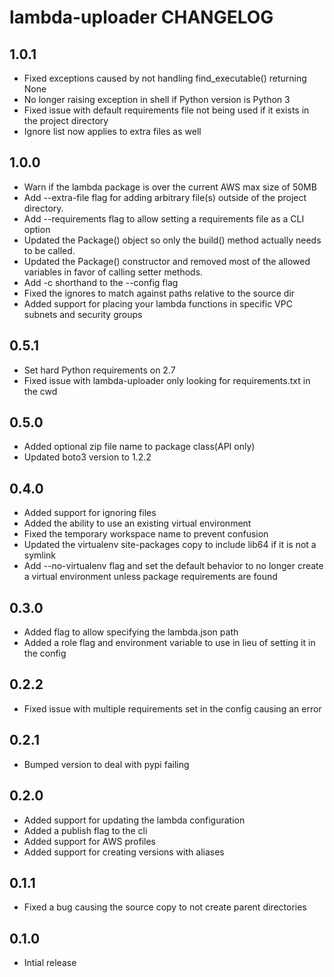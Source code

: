 lambda-uploader CHANGELOG
=========================

1.0.1
-----
- Fixed exceptions caused by not handling find_executable() returning
  None
- No longer raising exception in shell if Python version is Python 3
- Fixed issue with default requirements file not being used if it
  exists in the project directory
- Ignore list now applies to extra files as well

1.0.0
-----
- Warn if the lambda package is over the current AWS max size of 50MB
- Add --extra-file flag for adding arbitrary file(s) outside of the
  project directory.
- Add --requirements flag to allow setting a requirements file as a CLI
  option
- Updated the Package() object so only the build() method actually needs
  to be called.
- Updated the Package() constructor and removed most of the allowed
  variables in favor of calling setter methods.
- Add -c shorthand to the --config flag
- Fixed the ignores to match against paths relative to the source dir
- Added support for placing your lambda functions in specific VPC 
  subnets and security groups

0.5.1
-----
- Set hard Python requirements on 2.7
- Fixed issue with lambda-uploader only looking for requirements.txt in the cwd

0.5.0
-----
- Added optional zip file name to package class(API only)
- Updated boto3 version to 1.2.2

0.4.0
-----
- Added support for ignoring files
- Added the ability to use an existing virtual environment
- Fixed the temporary workspace name to prevent confusion
- Updated the virtualenv site-packages copy to include lib64 if it
  is not a symlink
- Add --no-virtualenv flag and set the default behavior to no longer create
  a virtual environment unless package requirements are found

0.3.0
-----
- Added flag to allow specifying the lambda.json path
- Added a role flag and environment variable to use in lieu of setting
  it in the config

0.2.2
-----
- Fixed issue with multiple requirements set in the config causing
  an error

0.2.1
-----
- Bumped version to deal with pypi failing

0.2.0
-----
- Added support for updating the lambda configuration
- Added a publish flag to the cli
- Added support for AWS profiles
- Added support for creating versions with aliases

0.1.1
-----
- Fixed a bug causing the source copy to not create parent directories

0.1.0
-----
- Intial release
